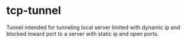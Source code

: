 # tcp-tunnel
Tunnel intended for tunneling local server limited with dynamic ip and blocked inward port to a server with static ip and open ports.

